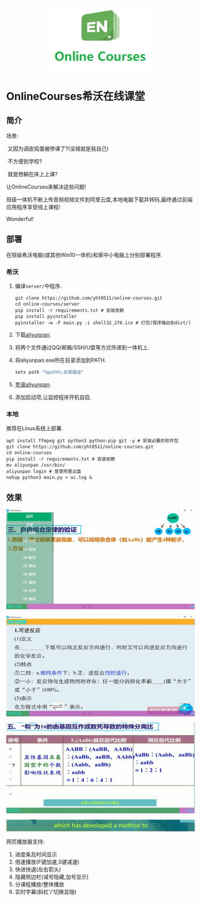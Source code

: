 <div align=center><img src="pic/icon.png"/></div>

# OnlineCourses希沃在线课堂

## 简介

场景:

​	又因为调皮捣蛋被停课了?(没错就是我自己)

​	不方便到学校?

​	就是想躺在床上上课?

让OnlineCourses来解决这些问题!

班级一体机不断上传音频视频文件到阿里云盘,本地电脑下载并转码,最终通过前端应用程序享受线上课程!

Wonderful!

## 部署

在班级希沃电脑(或其他Win10一体机)和家中小电脑上分别部署程序.

### 希沃

1. 编译`server/`中程序.

   ```shell
   git clone https://github.com/yht0511/online-courses.git
   cd online-courses/server
   pip install -r requirements.txt # 安装依赖
   pip install pyinstaller
   pyinstaller -w -F main.py -i shell32_278.ico # 打包(程序输出到dist/)
   ```

2. 下载[aliyunpan](https://github.com/tickstep/aliyunpan/releases/tag/v0.2.7).

3. 将两个文件通过QQ/邮箱/SSH/U盘等方式传递到一体机上.

4. 将aliyunpan.exe所在目录添加到PATH.

   ```powershell
   setx path "%path%;目录路径"
   ```

5. [登录aliyunpan](https://github.com/tickstep/aliyunpan#%E5%9F%BA%E6%9C%AC%E4%BD%BF%E7%94%A8).

6. 添加启动项,让监控程序开机自启.

### 本地

推荐在Linux系统上部署.

```shell
apt install ffmpeg git python3 python-pip git -y # 安装必要的软件包
git clone https://github.com/yht0511/online-courses.git
cd online-courses
pip install -r requirements.txt # 安装依赖
mv aliyunpan /usr/bin/
aliyunpan login # 登录阿里云盘
nohup python3 main.py > oc.log &
```

## 效果

![效果示范-1](pic/1.JPG)

![效果示范-2](pic/2.JPG)

![字幕-中文](pic/3.JPG)

![字幕-英文](pic/4.JPG)

网页播放器支持:

1. 进度条及时间显示
2. 倍速播放(F键加速,S键减速)
3. 快进快退(左右箭头)
4. 隐藏侧边栏(减号隐藏,加号显示)
5. 分课程播放/整体播放
6. 实时字幕(斜杠'/'切换显隐)

